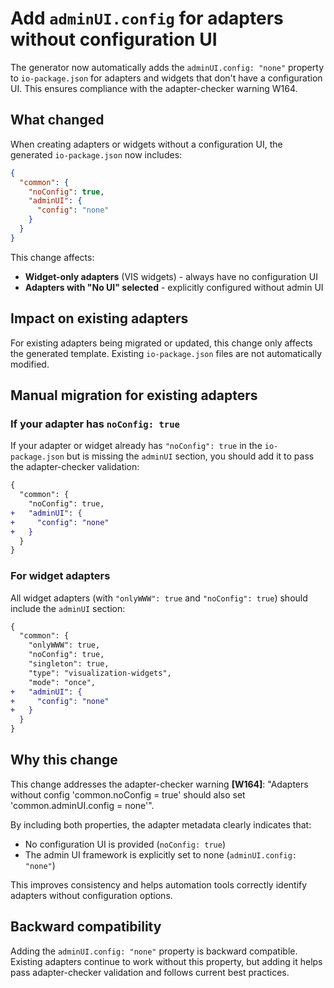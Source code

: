 # Add `adminUI.config` for adapters without configuration UI

The generator now automatically adds the `adminUI.config: "none"` property to `io-package.json` for adapters and widgets that don't have a configuration UI. This ensures compliance with the adapter-checker warning W164.

## What changed

When creating adapters or widgets without a configuration UI, the generated `io-package.json` now includes:

```json
{
  "common": {
    "noConfig": true,
    "adminUI": {
      "config": "none"
    }
  }
}
```

This change affects:
- **Widget-only adapters** (VIS widgets) - always have no configuration UI
- **Adapters with "No UI" selected** - explicitly configured without admin UI

## Impact on existing adapters

For existing adapters being migrated or updated, this change only affects the generated template. Existing `io-package.json` files are not automatically modified.

## Manual migration for existing adapters

### If your adapter has `noConfig: true`

If your adapter or widget already has `"noConfig": true` in the `io-package.json` but is missing the `adminUI` section, you should add it to pass the adapter-checker validation:

```diff
{
  "common": {
    "noConfig": true,
+   "adminUI": {
+     "config": "none"
+   }
  }
}
```

### For widget adapters

All widget adapters (with `"onlyWWW": true` and `"noConfig": true`) should include the `adminUI` section:

```diff
{
  "common": {
    "onlyWWW": true,
    "noConfig": true,
    "singleton": true,
    "type": "visualization-widgets",
    "mode": "once",
+   "adminUI": {
+     "config": "none"
+   }
  }
}
```

## Why this change

This change addresses the adapter-checker warning **[W164]**: "Adapters without config 'common.noConfig = true' should also set 'common.adminUI.config = none'".

By including both properties, the adapter metadata clearly indicates that:
- No configuration UI is provided (`noConfig: true`)
- The admin UI framework is explicitly set to none (`adminUI.config: "none"`)

This improves consistency and helps automation tools correctly identify adapters without configuration options.

## Backward compatibility

Adding the `adminUI.config: "none"` property is backward compatible. Existing adapters continue to work without this property, but adding it helps pass adapter-checker validation and follows current best practices.
